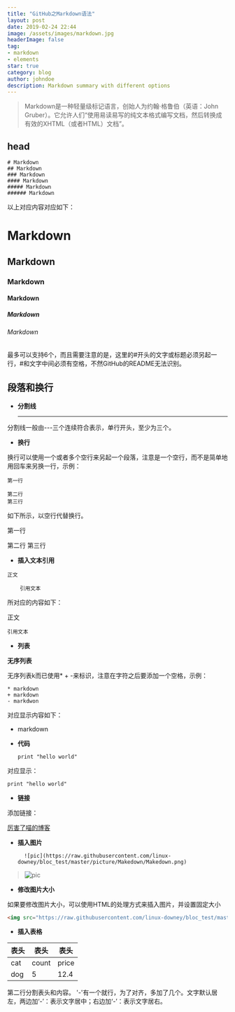 ```yaml
---
title: "GitHub之Markdown语法"
layout: post
date: 2019-02-24 22:44
image: /assets/images/markdown.jpg
headerImage: false
tag:
- markdown
- elements
star: true
category: blog
author: johndoe
description: Markdown summary with different options
---
```


> Markdown是一种轻量级标记语言，创始人为约翰·格鲁伯（英语：John Gruber）。它允许人们“使用易读易写的纯文本格式编写文档，然后转换成有效的XHTML（或者HTML）文档”。


## head

```
# Markdown
## Markdown
### Markdown
#### Markdown
##### Markdown
###### Markdown
```

以上对应内容对应如下：

# Markdown
## Markdown
### Markdown
#### Markdown
##### Markdown
###### Markdown

最多可以支持6个，而且需要注意的是，这里的#开头的文字或标题必须另起一行，#和文字中间必须有空格，不然GitHub的README无法识别。

## 段落和换行

- **分割线**

	---

分割线一般由---三个连续符合表示，单行开头，至少为三个。

- **换行**

换行可以使用一个或者多个空行来另起一个段落，注意是一个空行，而不是简单地用回车来另换一行，示例：

	第一行
	
	第二行
	第三行

如下所示，以空行代替换行。

第一行

第二行
第三行

- **插入文本引用**

```
正文

    引用文本
```

所对应的内容如下：

正文

	引用文本

- **列表**

**无序列表**

无序列表k而已使用* + -来标识，注意在字符之后要添加一个空格，示例：

	* markdown
	+ markdown
	- markdwon

对应显示内容如下：

- markdown

- **代码**

	`print "hello world"`

对应显示：

`print "hello world"`


- **链接**

添加链接：

[厉害了喵的博客](walkmao.top)

- **插入图片**

		![pic](https://raw.githubusercontent.com/linux-downey/bloc_test/master/picture/Makedown/Makedown.png)

> ![pic](https://raw.githubusercontent.com/linux-downey/bloc_test/master/picture/Makedown/Makedown.png)

- **修改图片大小**

如果要修改图片大小，可以使用HTML的处理方式来插入图片，并设置固定大小

```HTML
<img src="https://raw.githubusercontent.com/linux-downey/bloc_test/master/picture/Makedown/Makedown.png" width="%50" height="%50" />
```

- **插入表格**

表头 | 表头 | 表头
----| ---- | ----
cat | count | price
dog | 5 | 12.4

第二行分割表头和内容。 '-'有一个就行，为了对齐，多加了几个。文字默认居左，两边加‘-’：表示文字居中；右边加‘-’：表示文字居右。